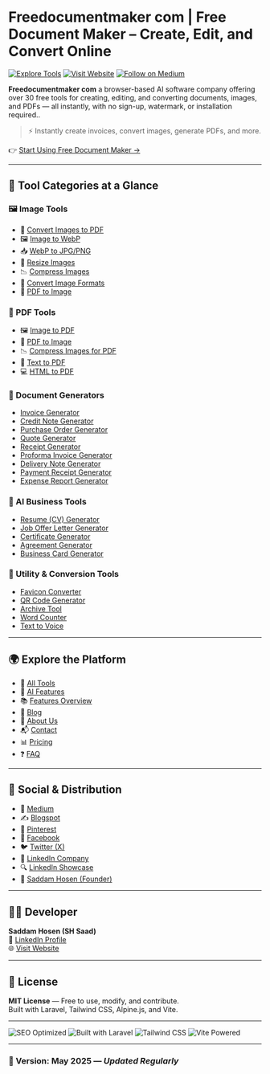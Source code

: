 # Freedocumentmaker com | Free Document Maker – Create, Edit, and Convert Online

[![Explore Tools](https://img.shields.io/badge/Explore-Tools-blue)](https://www.freedocumentmaker.com/tools)
[![Visit Website](https://img.shields.io/badge/Visit-Website-green)](https://www.freedocumentmaker.com)
[![Follow on Medium](https://img.shields.io/badge/Medium-Blog-black)](https://freedocumentmaker.medium.com)

**Freedocumentmaker com** a browser-based AI software company offering over 30 free tools for creating, editing, and converting documents, images, and PDFs — all instantly, with no sign-up, watermark, or installation required..

> ⚡ Instantly create invoices, convert images, generate PDFs, and more.

👉 [Start Using Free Document Maker →](https://www.freedocumentmaker.com)

---

## 🧰 Tool Categories at a Glance

### 🖼️ Image Tools
- 🔄 [Convert Images to PDF](https://www.freedocumentmaker.com/image-to-pdf)
- 🖼️ [Image to WebP](https://www.freedocumentmaker.com/image-to-webp)
- 📥 [WebP to JPG/PNG](https://www.freedocumentmaker.com/webp-to-image)
- 📐 [Resize Images](https://www.freedocumentmaker.com/resize-images)
- 📉 [Compress Images](https://www.freedocumentmaker.com/compress-images)
- 🧰 [Convert Image Formats](https://www.freedocumentmaker.com/convert-images)
- 🧾 [PDF to Image](https://www.freedocumentmaker.com/pdf-to-image)

### 📄 PDF Tools
- 🖼️ [Image to PDF](https://www.freedocumentmaker.com/image-to-pdf)
- 🧾 [PDF to Image](https://www.freedocumentmaker.com/pdf-to-image)
- 📉 [Compress Images for PDF](https://www.freedocumentmaker.com/compress-images)
- 🔡 [Text to PDF](https://www.freedocumentmaker.com/text-to-pdf)
- 💻 [HTML to PDF](https://www.freedocumentmaker.com/html-to-pdf)

### 🧾 Document Generators
- [Invoice Generator](https://www.freedocumentmaker.com/invoice-generator)
- [Credit Note Generator](https://www.freedocumentmaker.com/credit-note-generator)
- [Purchase Order Generator](https://www.freedocumentmaker.com/purchase-order-generator)
- [Quote Generator](https://www.freedocumentmaker.com/quote-generator)
- [Receipt Generator](https://www.freedocumentmaker.com/receipt-generator)
- [Proforma Invoice Generator](https://www.freedocumentmaker.com/proforma-invoice-generator)
- [Delivery Note Generator](https://www.freedocumentmaker.com/delivery-note-generator)
- [Payment Receipt Generator](https://www.freedocumentmaker.com/payment-receipt-generator)
- [Expense Report Generator](https://www.freedocumentmaker.com/expense-report-generator)

### 🧠 AI Business Tools
- [Resume (CV) Generator](https://www.freedocumentmaker.com/cv-generator)
- [Job Offer Letter Generator](https://www.freedocumentmaker.com/job-offer-letter-generator)
- [Certificate Generator](https://www.freedocumentmaker.com/certificate-generator)
- [Agreement Generator](https://www.freedocumentmaker.com/agreement-generator)
- [Business Card Generator](https://www.freedocumentmaker.com/business-card-generator)

### 🧪 Utility & Conversion Tools
- [Favicon Converter](https://www.freedocumentmaker.com/favicon-converter)
- [QR Code Generator](https://www.freedocumentmaker.com/qr-code-generator)
- [Archive Tool](https://www.freedocumentmaker.com/archive-tool)
- [Word Counter](https://www.freedocumentmaker.com/word-counter)
- [Text to Voice](https://www.freedocumentmaker.com/text-to-voice)

---

## 🌍 Explore the Platform

- 🔧 [All Tools](https://www.freedocumentmaker.com/tools)
- 🧠 [AI Features](https://www.freedocumentmaker.com/ai-powered-tools)
- 📚 [Features Overview](https://www.freedocumentmaker.com/features)
- 📖 [Blog](https://www.freedocumentmaker.com/blogs)
- 👤 [About Us](https://www.freedocumentmaker.com/about)
- 📬 [Contact](https://www.freedocumentmaker.com/contact)
- 📊 [Pricing](https://www.freedocumentmaker.com/pricing)
- ❓ [FAQ](https://www.freedocumentmaker.com/faq)

---

## 📡 Social & Distribution

- 📰 [Medium](https://freedocumentmaker.medium.com)
- ✍️ [Blogspot](https://freedocumentmaker.blogspot.com)
- 📌 [Pinterest](https://www.pinterest.com/freedocumentmaker)
- 📘 [Facebook](https://www.facebook.com/freedocumentmaker)
- 🐦 [Twitter (X)](https://x.com/freedocmaker)
- 💼 [LinkedIn Company](https://www.linkedin.com/company/free-document-maker/)
- 🔍 [LinkedIn Showcase](https://www.linkedin.com/showcase/free-document-maker-online)
- 👤 [Saddam Hosen (Founder)](https://www.linkedin.com/in/saddamhosensaad/)

---

## 👨‍💻 Developer

**Saddam Hosen (SH Saad)**  
🔗 [LinkedIn Profile](https://www.linkedin.com/in/saddamhosensaad)  
🌐 [Visit Website](https://www.freedocumentmaker.com)

---

## 📄 License

**MIT License** — Free to use, modify, and contribute.  
Built with Laravel, Tailwind CSS, Alpine.js, and Vite.

---

![SEO Optimized](https://img.shields.io/badge/SEO-Optimized-brightgreen)
![Built with Laravel](https://img.shields.io/badge/Built%20With-Laravel-red)
![Tailwind CSS](https://img.shields.io/badge/Design-TailwindCSS-blue)
![Vite Powered](https://img.shields.io/badge/Bundler-Vite-yellow)

---

### 📅 Version: **May 2025** — *Updated Regularly*
